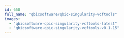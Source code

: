 ```yaml
---
id: 658
full_name: "qbicsoftware/qbic-singularity-vcftools"
images: 
  - "qbicsoftware-qbic-singularity-vcftools-latest"
  - "qbicsoftware-qbic-singularity-vcftools-v0.1.15"
---
```

